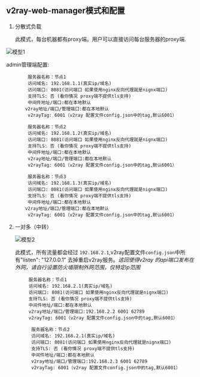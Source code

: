 ## v2ray-web-manager模式和配置

1. 分散式负载
    
    此模式，每台机器都有proxy端。用户可以直接访问每台服务器的proxy端.

   
![模型1](https://raw.githubusercontent.com/master-coder-ll/v2ray-web-manager/master/static/model1.png)
  
   admin管理端配置:
        
            服务器名称：节点1
            访问域名: 192.168.1.1(真实ip/域名)
            访问端口: 8081(访问端口 如果使用nginx反向代理就是nignx端口)
            支持TLS: 否 (看你情况 proxy端不提供tls支持)
            中间件地址/端口:都在本地默认
           v2ray地址/端口/管理端口:都在本地默认
            v2rayTag: 6001（v2ray 配置文件config.json中的tag,默认6001）
        
            服务器名称：节点2
            访问域名: 192.168.1.2(真实ip/域名)
            访问端口: 8081(访问端口 如果使用nginx反向代理就是nignx端口)
            支持TLS: 否 (看你情况 proxy端不提供tls支持)
            中间件地址/端口:都在本地默认
            v2ray地址/端口/管理端口:都在本地默认
            v2rayTag: 6001（v2ray 配置文件config.json中的tag,默认6001）
           
            服务器名称：节点3
            访问域名: 192.168.1.3(真实ip/域名)
            访问端口: 8081(访问端口 如果使用nginx反向代理就是nignx端口)
            支持TLS: 否 (看你情况 proxy端不提供tls支持)
            中间件地址/端口:都在本地默认
           v2ray地址/端口/管理端口:都在本地默认
            v2rayTag: 6001（v2ray 配置文件config.json中的tag,默认6001）

2. 一对多（中转）

    ![模型2](https://raw.githubusercontent.com/master-coder-ll/v2ray-web-manager/master/static/model2.png)
      
    此模式，所有流量都会经过 `192.168.2.1`,v2ray配置文件`config.json`中所有"listen": "127.0.0.1" 去掉重启v2ray服务。*这回使得v2ray
    的api端口发布在外网，请自行设置防火墙限制外网范围，仅特定ip范围*
    
        
            服务器名称：节点1
            访问域名: 192.168.2.1(真实ip/域名)
            访问端口: 8081(访问端口 如果使用nginx反向代理就是nignx端口)
            支持TLS: 否 (看你情况 proxy端不提供tls支持)
            中间件地址/端口:都在本地默认
            v2ray地址/端口/管理端口:192.168.2.2 6001 62789
            v2rayTag: 6001（v2ray 配置文件config.json中的tag,默认6001）
            
             服务器名称：节点2
             访问域名: 192.168.2.1(真实ip/域名)
             访问端口: 8081(访问端口 如果使用nginx反向代理就是nignx端口)
             支持TLS: 否 (看你情况 proxy端不提供tls支持)
             中间件地址/端口:都在本地默认
             v2ray地址/端口/管理端口:192.168.2.3 6001 62789
             v2rayTag: 6001（v2ray 配置文件config.json中的tag,默认6001）
    
    


 
        
      
    
    
